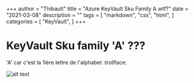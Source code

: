 +++
author = "Thibault"
title = "Azure KeyVault Sku Family A wtf?"
date = "2021-03-08"
description = ""
tags = [
    "markdown",
    "css",
    "html",
]
categories = [
    "KeyVault",
]
+++

# KeyVault Sku family 'A' ???
'A' car c'est la 1ière lettre de l'alphabet :trollface:

![alt text](https://github.com/tcrevel/lesjoiesdelarm/tree/main/content/post/keyvaultskufamily.png)

[logo]: https://github.com/adam-p/markdown-here/raw/master/src/common/images/icon48.png "Logo Title Text 2"